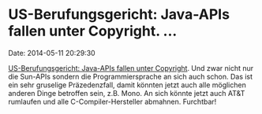 US-Berufungsgericht: Java-APIs fallen unter Copyright. \...
===========================================================

Date: 2014-05-11 20:29:30

[US-Berufungsgericht: Java-APIs fallen unter
Copyright](http://www.heise.de/-2186854). Und zwar nicht nur die
Sun-APIs sondern die Programmiersprache an sich auch schon. Das ist ein
sehr gruselige Präzedenzfall, damit könnten jetzt auch alle möglichen
anderen Dinge betroffen sein, z.B. Mono. An sich könnte jetzt auch AT&T
rumlaufen und alle C-Compiler-Hersteller abmahnen. Furchtbar!
